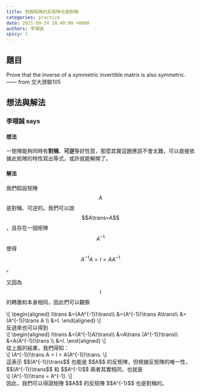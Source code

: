 ```yaml
---
title: 對稱矩陣的反矩陣也是對稱
categories: practice
date: 2021-09-24 10:40:00 +0800
authors: 李翊誠
spicy: 1
---
```


## 題目

Prove that the inverse of a symmetric invertible matrix is also symmetric.  
—— from 交大資聯105

## 想法與解法

### 李翊誠 says

#### 想法

一矩陣能夠同時有**對稱**、**可逆**等好性質，那麼其實這題應該不會太難，可以直接依據此矩陣的特性寫出等式，或許就能解開了。

#### 解法

我們假設矩陣 $$A$$ 是對稱、可逆的。我們可以說 $$A\trans=A$$，且存在一個矩陣 $$A^{-1}$$ 使得 $$A^{-1}A=I=AA^{-1}$$。  

又因為 $$I$$ 的轉置和本身相同，因此們可以觀察
<div>\[
\begin{aligned}
I\trans &=(AA^{-1})\trans\\
&=(A^{-1})\trans A\trans\\
&=(A^{-1})\trans A \\
&=I.
\end{aligned}
\]</div>
反過來也可以得到  
<div>\[
\begin{aligned}
I\trans &=(A^{-1}A)\trans\\
&=A\trans (A^{-1})\trans\\
&=A(A^{-1})\trans \\
&=I.
\end{aligned}
\]</div>
從上面的結果，我們得知：  
<div>\[
(A^{-1})\trans A = I = A(A^{-1})\trans.
\]</div>
這表示 $$(A^{-1})\trans$$ 也能是 $$A$$ 的反矩陣，但根據反矩陣的唯一性，$$(A^{-1})\trans$$ 和 $$A^{-1}$$ 兩者其實相同，也就是  
<div>\[
(A^{-1})\trans = A^{-1}.
\]</div>
因此，我們可以得證矩陣 $$A$$ 的反矩陣 $$A^{-1}$$ 也是對稱的。